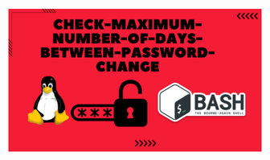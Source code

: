 ![image alt](https://github.com/AdhmAbdein/Check-change-Maximum-number-of-days-between-password-change/blob/b0dae6cc04a16d22d27faeefcf3be250805cf85d/image.png)
